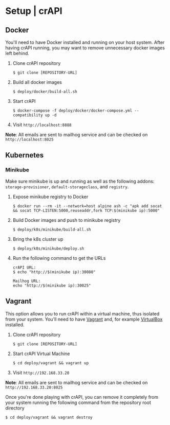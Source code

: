 Setup | crAPI
=============

## Docker

You'll need to have Docker installed and running on your host system.
After having crAPI running, you may want to remove unnecessary docker images
left behind.

1. Clone crAPI repository
    ```
    $ git clone [REPOSITORY-URL]
    ```
2. Build all docker images
    ```
    $ deploy/docker/build-all.sh
    ```
3. Start crAPI
    ```
    $ docker-compose -f deploy/docker/docker-compose.yml --compatibility up -d
    ```
4. Visit `http://localhost:8888`


**Note**: All emails are sent to mailhog service and can be checked on
`http://localhost:8025`

## Kubernetes 

###  Minikube

Make sure minikube is up and running as well as the following addons:
`storage-provisioner`, `default-storageclass`, and `registry`.

1. Expose minikube registry to Docker

    ```
    $ docker run --rm -it --network=host alpine ash -c "apk add socat && socat TCP-LISTEN:5000,reuseaddr,fork TCP:$(minikube ip):5000"
    ```
2. Build Docker images and push to minikube registry

    ```
    $ deploy/k8s/minikube/build-all.sh
    ```
3. Bring the k8s cluster up

    ```
    $ deploy/k8s/minikube/deploy.sh
    ```

4. Run the following command to get the URLs
    ```
    crAPI URL:
    $ echo "http://$(minikube ip):30080"
    ```
    ```
    Mailhog URL:
    echo "http://$(minikube ip):30025"
    ```

## Vagrant

This option allows you to run crAPI within a virtual machine, thus isolated from
your system. You'll need to have [Vagrant] and, for example [VirtualBox]
installed.

1. Clone crAPI repository
    ```
    $ git clone [REPOSITORY-URL]
    ```
2. Start crAPI Virtual Machine
    ```
    $ cd deploy/vagrant && vagrant up
    ```
3. Visit `http://192.168.33.20`


**Note**: All emails are sent to mailhog service and can be checked on
`http://192.168.33.20:8025`

Once you're done playing with crAPI, you can remove it completely from your
system running the following command from the repository root directory

```
$ cd deploy/vagrant && vagrant destroy
```

[Vagrant]: https://www.vagrantup.com/downloads
[VirtualBox]: https://www.virtualbox.org/wiki/Downloads
